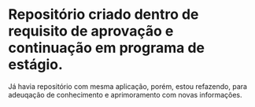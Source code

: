 # Repositório criado dentro de requisito de aprovação e continuação em programa de estágio.
Já havia repositório com mesma aplicação, porém, estou refazendo, para adeuqação de conhecimento e aprimoramento com novas informações.
